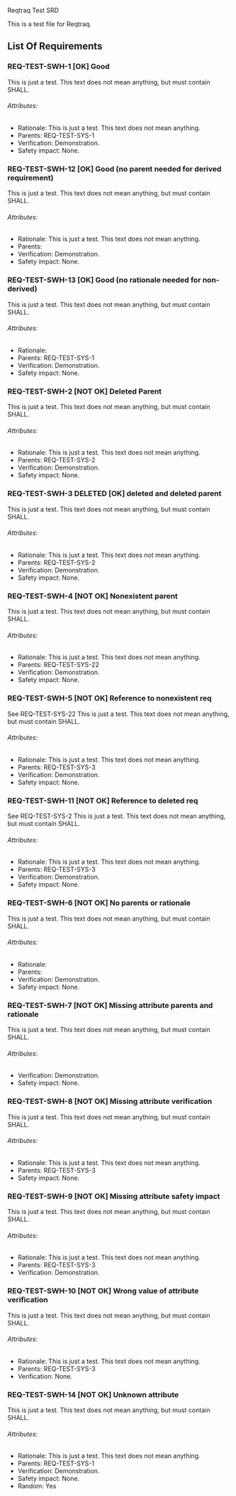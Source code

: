 Reqtraq Test SRD

This is a test file for Reqtraq.

## List Of Requirements

### REQ-TEST-SWH-1 [OK] Good

This is just a test. This text does not mean anything, but must contain SHALL.

###### Attributes:
- Rationale: This is just a test. This text does not mean anything.
- Parents: REQ-TEST-SYS-1
- Verification: Demonstration.
- Safety impact: None.

### REQ-TEST-SWH-12 [OK] Good (no parent needed for derived requirement)

This is just a test. This text does not mean anything, but must contain SHALL.

###### Attributes:
- Rationale: This is just a test. This text does not mean anything.
- Parents:
- Verification: Demonstration.
- Safety impact: None.

### REQ-TEST-SWH-13 [OK] Good (no rationale needed for non-derived)

This is just a test. This text does not mean anything, but must contain SHALL.

###### Attributes:
- Rationale:
- Parents: REQ-TEST-SYS-1
- Verification: Demonstration.
- Safety impact: None.

### REQ-TEST-SWH-2 [NOT OK] Deleted Parent

This is just a test. This text does not mean anything, but must contain SHALL.

###### Attributes:
- Rationale: This is just a test. This text does not mean anything.
- Parents: REQ-TEST-SYS-2
- Verification: Demonstration.
- Safety impact: None.

### REQ-TEST-SWH-3 DELETED [OK] deleted and deleted parent

This is just a test. This text does not mean anything, but must contain SHALL.

###### Attributes:
- Rationale: This is just a test. This text does not mean anything.
- Parents: REQ-TEST-SYS-2
- Verification: Demonstration.
- Safety impact: None.

### REQ-TEST-SWH-4 [NOT OK] Nonexistent parent

This is just a test. This text does not mean anything, but must contain SHALL.

###### Attributes:
- Rationale: This is just a test. This text does not mean anything.
- Parents: REQ-TEST-SYS-22
- Verification: Demonstration.
- Safety impact: None.

### REQ-TEST-SWH-5 [NOT OK] Reference to nonexistent req

See REQ-TEST-SYS-22
This is just a test. This text does not mean anything, but must contain SHALL.

###### Attributes:
- Rationale: This is just a test. This text does not mean anything.
- Parents: REQ-TEST-SYS-3
- Verification: Demonstration.
- Safety impact: None.

### REQ-TEST-SWH-11 [NOT OK] Reference to deleted req

See REQ-TEST-SYS-2
This is just a test. This text does not mean anything, but must contain SHALL.

###### Attributes:
- Rationale: This is just a test. This text does not mean anything.
- Parents: REQ-TEST-SYS-3
- Verification: Demonstration.
- Safety impact: None.

### REQ-TEST-SWH-6 [NOT OK] No parents or rationale

This is just a test. This text does not mean anything, but must contain SHALL.

###### Attributes:
- Rationale:
- Parents:
- Verification: Demonstration.
- Safety impact: None.

### REQ-TEST-SWH-7 [NOT OK] Missing attribute parents and rationale

This is just a test. This text does not mean anything, but must contain SHALL.

###### Attributes:
- Verification: Demonstration.
- Safety impact: None.

### REQ-TEST-SWH-8 [NOT OK] Missing attribute verification

This is just a test. This text does not mean anything, but must contain SHALL.

###### Attributes:
- Rationale: This is just a test. This text does not mean anything.
- Parents: REQ-TEST-SYS-3
- Safety impact: None.

### REQ-TEST-SWH-9 [NOT OK] Missing attribute safety impact

This is just a test. This text does not mean anything, but must contain SHALL.

###### Attributes:
- Rationale: This is just a test. This text does not mean anything.
- Parents: REQ-TEST-SYS-3
- Verification: Demonstration.

### REQ-TEST-SWH-10 [NOT OK] Wrong value of attribute verification

This is just a test. This text does not mean anything, but must contain SHALL.

###### Attributes:
- Rationale: This is just a test. This text does not mean anything.
- Parents: REQ-TEST-SYS-3
- Verification: None.

### REQ-TEST-SWH-14 [NOT OK] Unknown attribute

This is just a test. This text does not mean anything, but must contain SHALL.

###### Attributes:
- Rationale: This is just a test. This text does not mean anything.
- Parents: REQ-TEST-SYS-1
- Verification: Demonstration.
- Safety impact: None.
- Random: Yes
